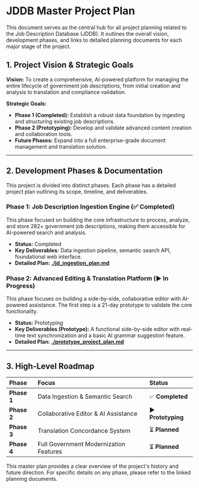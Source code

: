 # JDDB Master Project Plan

This document serves as the central hub for all project planning related to the Job Description Database (JDDB). It outlines the overall vision, development phases, and links to detailed planning documents for each major stage of the project.

## 1. Project Vision & Strategic Goals

**Vision:** To create a comprehensive, AI-powered platform for managing the entire lifecycle of government job descriptions, from initial creation and analysis to translation and compliance validation.

**Strategic Goals:**
- **Phase 1 (Completed):** Establish a robust data foundation by ingesting and structuring existing job descriptions.
- **Phase 2 (Prototyping):** Develop and validate advanced content creation and collaboration tools.
- **Future Phases:** Expand into a full enterprise-grade document management and translation solution.

---

## 2. Development Phases & Documentation

This project is divided into distinct phases. Each phase has a detailed project plan outlining its scope, timeline, and deliverables.

### **Phase 1: Job Description Ingestion Engine (✅ Completed)**

This phase focused on building the core infrastructure to process, analyze, and store 282+ government job descriptions, making them accessible for AI-powered search and analysis.

- **Status:** Completed
- **Key Deliverables:** Data ingestion pipeline, semantic search API, foundational web interface.
- **Detailed Plan:** **[./jd_ingestion_plan.md](./jd_ingestion_plan.md)**

### **Phase 2: Advanced Editing & Translation Platform (▶️ In Progress)**

This phase focuses on building a side-by-side, collaborative editor with AI-powered assistance. The first step is a 21-day prototype to validate the core functionality.

- **Status:** Prototyping
- **Key Deliverables (Prototype):** A functional side-by-side editor with real-time text synchronization and a basic AI grammar suggestion feature.
- **Detailed Plan:** **[./prototype_project_plan.md](./prototype_project_plan.md)**

---

## 3. High-Level Roadmap

| Phase | Focus | Status |
| :--- | :--- | :--- |
| **Phase 1** | Data Ingestion & Semantic Search | ✅ **Completed** |
| **Phase 2** | Collaborative Editor & AI Assistance | ▶️ **Prototyping** |
| **Phase 3** | Translation Concordance System | ⏳ **Planned** |
| **Phase 4** | Full Government Modernization Features | ⏳ **Planned** |

This master plan provides a clear overview of the project's history and future direction. For specific details on any phase, please refer to the linked planning documents.
